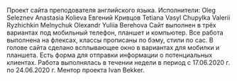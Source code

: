 Проект сайта преподователя английского языка.
Исполнители: Oleg Seleznev
             Anastasia Kolieva
             Eвгений Кривцов 
             Tetiana
             Vasyl Chupylka
             Valerii Ryzhichkin
             Melnychuk Olexandr
             Yuliia Berehova
Сайт выполнен в трёх вариантах под мобильный телефон, планшет и компьютер. 
Все работа выполнена на флексах, классы прописаны по бэму, стили по сас.
В голове сайта сделано всплывающее окно в вариантах для мобилки и планшета.
Есть форма для отправки информации о потенциальных клиентах.
Работа выполнялась в течении недели в период с 17.06.2020 г. по 24.06.2020 г.
Ментор проекта Ivan Bekker.
